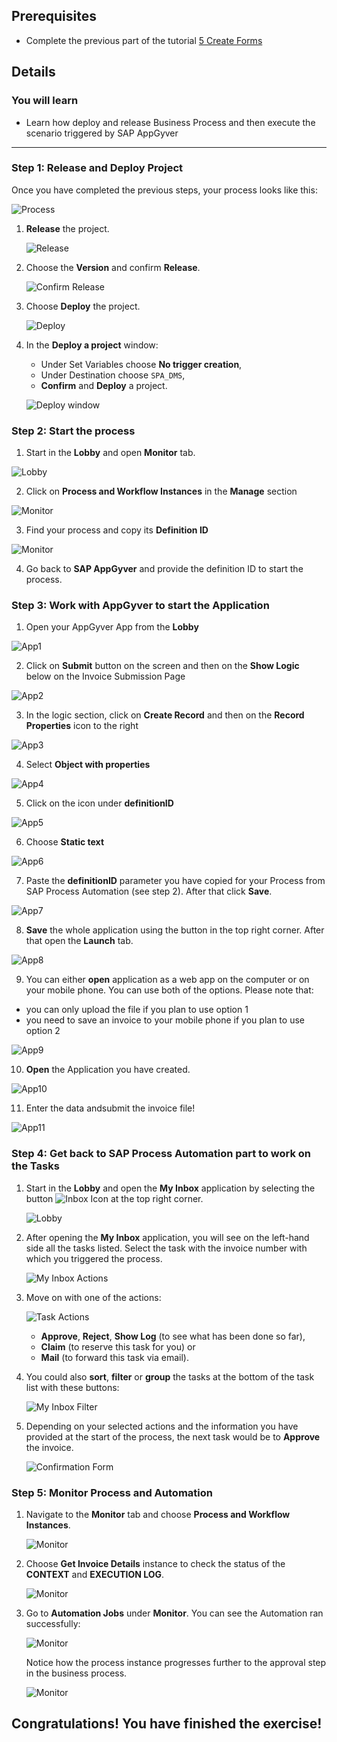 ## Prerequisites
- Complete the previous part of the tutorial [5 Create Forms](https://github.com/SAP-samples/process-automation-enablement/tree/main/Workshops/LCNC_Roadshow/SAP%20Process%20Automation/5%20Create%20Forms/spa-dox-forms.md)

## Details
### You will learn
  - Learn how deploy and release Business Process and then execute the scenario triggered by SAP AppGyver 

---

### Step 1: Release and Deploy Project

Once you have completed the previous steps, your process looks like this:

![Process](002N.png)

1. **Release** the project.

    ![Release](003.png)

2. Choose the **Version** and confirm **Release**.

    ![Confirm Release](1004.png)

3. Choose **Deploy** the project.

    ![Deploy](1005.png)

4. In the **Deploy a project** window:

    - Under Set Variables choose **No trigger creation**,
    - Under Destination choose `SPA_DMS`,
    - **Confirm** and **Deploy** a project.

    ![Deploy window](004.png)

### Step 2: Start the process

1. Start in the **Lobby** and open **Monitor** tab.

 ![Lobby](RUN1.png)

2. Click on **Process and Workflow Instances** in the **Manage** section

![Monitor](RUN2.png)

3. Find your process and copy its **Definition ID**

![Monitor](RUN3.png)

4. Go back to **SAP AppGyver** and provide the definition ID to start the process.

### Step 3: Work with AppGyver to start the Application

1. Open your AppGyver App from the **Lobby**

![App1](APP1.png)

2. Click on **Submit** button on the screen and then on the **Show Logic** below on the Invoice Submission Page

![App2](APP2.png)

3. In the logic section, click on **Create Record** and then on the **Record Properties** icon to the right

![App3](APP3.png)

4. Select **Object with properties**

![App4](APP4.png)

5. Click on the icon under **definitionID**

![App5](APP5.png)

6. Choose **Static text**

![App6](APP6.png)

7. Paste the **definitionID** parameter you have copied for your Process from SAP Process Automation (see step 2). After that click **Save**.

![App7](APP7.png)

8. **Save** the whole application using the button in the top right corner. After that open the **Launch** tab.

![App8](APP8.png)

9. You can either **open** application as a web app on the computer or on your mobile phone. You can use both of the options. Please note that: 
- you can only upload the file if you plan to use option 1
- you need to save an invoice to your mobile phone if you plan to use option 2

![App9](APP9.png)

10. **Open** the Application you have created.

![App10](APP10.png)

11. Enter the data andsubmit the invoice file!

![App11](APP11.png)

### Step 4: Get back to SAP Process Automation part to work on the Tasks

1. Start in the **Lobby** and open the **My Inbox** application by selecting the button ![Inbox Icon](02_Inbox_Icon.png) at the top right corner.

    ![Lobby](01_Lobby.png)

2. After opening the **My Inbox** application, you will see on the left-hand side all the tasks listed. Select the task with the invoice number with which you triggered the process.

    ![My Inbox Actions](03_MyInbox_Actions.png)

3. Move on with one of the actions:

    ![Task Actions](04_TaskActions.png)

      - **Approve**, **Reject**, **Show Log** (to see what has been done so far),
      - **Claim** (to reserve this task for you) or
      - **Mail** (to forward this task via email).

4. You could also **sort**, **filter** or **group** the tasks at the bottom of the task list with these buttons:

    ![My Inbox Filter](05_MyInbox_Filter.png)

5. Depending on your selected actions and the information you have provided at the start of the process, the next task would be to **Approve** the invoice.

    ![Confirmation Form](06_ConfirmationForm.png)

### Step 5: Monitor Process and Automation

1. Navigate to the **Monitor** tab and choose **Process and Workflow Instances**.

    ![Monitor](01_Monitor.png)

2. Choose **Get Invoice Details** instance to check the status of the **CONTEXT** and **EXECUTION LOG**.

    ![Monitor](02_Process_and_Workflow.png)

3. Go to **Automation Jobs** under **Monitor**.
   You can see the Automation ran successfully:

    ![Monitor](03_Automations_Jobs.png)

    Notice how the process instance progresses further to the approval step in the business process.

    ![Monitor](05_Monitor_Process_and_Workflow.png)

Congratulations! You have finished the exercise!
---
